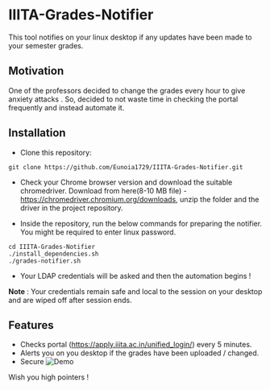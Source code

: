 # IIITA-Grades-Notifier

This tool notifies on your linux desktop if any updates have been made to your semester grades.      

## Motivation
One of the professors decided to change the grades every hour to give anxiety attacks . So, decided to not waste time in checking the portal frequently and instead automate it.

## Installation
- Clone this repository:   
```
git clone https://github.com/Eunoia1729/IIITA-Grades-Notifier.git
```

- Check your Chrome browser version and download the suitable chromedriver. Download from here(8-10 MB file) - https://chromedriver.chromium.org/downloads, unzip the folder and the driver in the project repository.

- Inside the repository, run the below commands for preparing the notifier. You might be required to enter linux password.
```
cd IIITA-Grades-Notifier   
./install_dependencies.sh   
./grades-notifier.sh
```
- Your LDAP credentials will be asked  and then the automation begins !

**Note** : Your credentials remain safe and local to the session on your desktop and are wiped off after session ends.

## Features
- Checks portal (https://apply.iiita.ac.in/unified_login/) every 5 minutes.
- Alerts you on you desktop if the grades have been uploaded / changed.
- Secure
![Demo]("screenshot.png")

Wish you high pointers !
